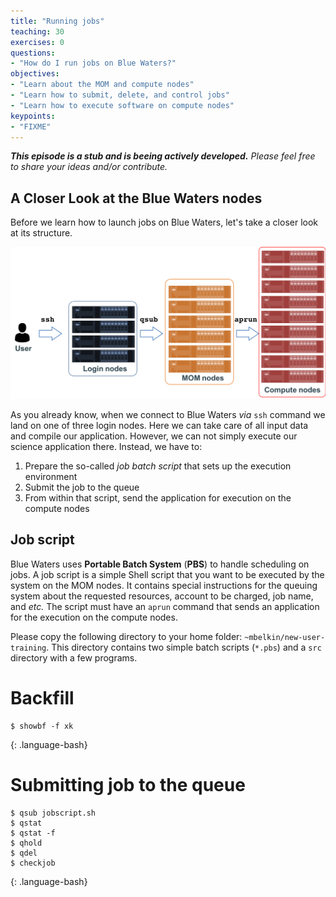 ```yaml
---
title: "Running jobs"
teaching: 30
exercises: 0
questions:
- "How do I run jobs on Blue Waters?"
objectives:
- "Learn about the MOM and compute nodes"
- "Learn how to submit, delete, and control jobs"
- "Learn how to execute software on compute nodes"
keypoints:
- "FIXME"
---
```


_**This episode is a stub and is beeing actively developed.**_
_Please feel free to share your ideas and/or contribute._

## A Closer Look at the Blue Waters nodes

Before we learn how to launch jobs on Blue Waters,
let's take a closer look at its structure.

![Blue Waters nodes](../fig/BW-nodes.png)


As you already know, when we connect to Blue Waters _via_ `ssh` command we land on one
of three login nodes. Here we can take care of all input data and compile our application.
However, we can not simply execute our science  application there. Instead, we have to:

1. Prepare the so-called _job batch script_ that sets up the execution environment
2. Submit the job to the queue
3. From within that script, send the application for execution on the compute nodes

## Job script

Blue Waters uses **Portable Batch System** (**PBS**) to handle scheduling on jobs.
A job script is a simple Shell script that you want to be executed by the system on
the MOM nodes.
It contains special instructions for the queuing system about the requested resources,
account to be charged, job name, and _etc._
The script must have an `aprun` command that sends an
application for the execution on the compute nodes.

Please copy the following directory to your home folder: `~mbelkin/new-user-training`.
This directory contains two simple batch scripts (`*.pbs`) and a `src` directory with
a few programs.

# Backfill

~~~
$ showbf -f xk
~~~
{: .language-bash}

# Submitting job to the queue
~~~
$ qsub jobscript.sh
$ qstat
$ qstat -f
$ qhold
$ qdel
$ checkjob
~~~
{: .language-bash}

